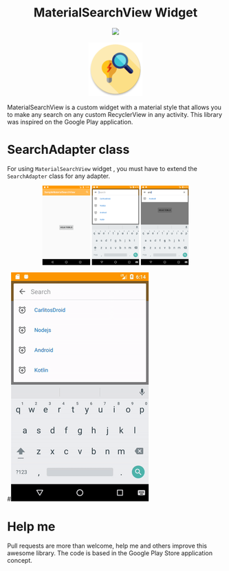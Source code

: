 <h1 align="center">MaterialSearchView Widget</h1>

<p align="center">
    <a target="_blank" href="https://jitpack.io/#orbismobile/android-MaterialSearchView"><img src="https://jitpack.io/v/orbismobile/android-MaterialSearchView.svg"></a>
</p>

<p align="center">
    <img src="Screenshots/ic_launcher_search-web.png" alt="icon" width="25%"/>
</p>

MaterialSearchView is a custom widget with a material style that allows you to make any search on 
any custom RecyclerView in any activity. This library was inspired on the Google Play application.

# SearchAdapter class
For using `MaterialSearchView` widget , you must have to extend the `SearchAdapter` class for any adapter. 

<p align="center">
    <img src="Screenshots/Screenshot1.png" alt="icon" width="22%"/>
    <img src="Screenshots/Screenshot2.png" alt="icon" width="22%"/>
    <img src="Screenshots/Screenshot3.png" alt="icon" width="22%"/>
</p>

#![alt text](Screenshots/material_search_view.gif "Nice Material Search View Widget")


# Help me
Pull requests are more than welcome, help me and others improve this awesome library.
The code is based in the Google Play Store application concept.